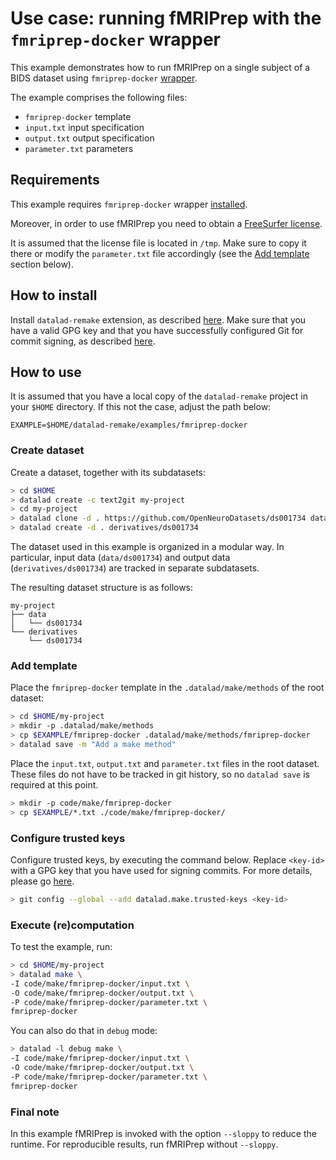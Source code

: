 # Use case: running fMRIPrep with the `fmriprep-docker` wrapper 

This example demonstrates how to run fMRIPrep on a single subject of a BIDS dataset using `fmriprep-docker` [wrapper](https://fmriprep.org/en/20.0.0/docker.html#running-fmriprep-with-the-fmriprep-docker-wrapper).

The example comprises the following files:
- `fmriprep-docker` template
- `input.txt` input specification
- `output.txt` output specification
- `parameter.txt` parameters

## Requirements

This example requires `fmriprep-docker` wrapper [installed](https://fmriprep.org/en/20.0.0/installation.html#the-fmriprep-docker-wrapper).

Moreover, in order to use fMRIPrep you need to obtain a [FreeSurfer license](https://surfer.nmr.mgh.harvard.edu/fswiki/License).

It is assumed that the license file is located in `/tmp`. Make sure to copy it there or modify the `parameter.txt` file accordingly (see the [Add template](#add-template) section below).

## How to install

Install `datalad-remake` extension, as described [here](https://github.com/datalad/datalad-remake/tree/main?tab=readme-ov-file#installation). Make sure that you have a valid GPG key and that you have successfully configured Git for commit signing, as described [here](https://github.com/datalad/datalad-remake/tree/main?tab=readme-ov-file#requirements).

## How to use

It is assumed that you have a local copy of the `datalad-remake` project in your `$HOME` directory. If this not the case, adjust the path below:

```
EXAMPLE=$HOME/datalad-remake/examples/fmriprep-docker
```

### Create dataset

Create a dataset, together with its subdatasets:

```bash
> cd $HOME
> datalad create -c text2git my-project
> cd my-project
> datalad clone -d . https://github.com/OpenNeuroDatasets/ds001734 data/ds001734
> datalad create -d . derivatives/ds001734
```

The dataset used in this example is organized in a modular way. In particular, input data (`data/ds001734`) and output data (`derivatives/ds001734`) are tracked in separate subdatasets.

The resulting dataset structure is as follows:

```
my-project
├── data
│   └── ds001734
└── derivatives
    └── ds001734
```

### Add template

Place the `fmriprep-docker` template in the `.datalad/make/methods` of the root dataset:

```bash
> cd $HOME/my-project
> mkdir -p .datalad/make/methods
> cp $EXAMPLE/fmriprep-docker .datalad/make/methods/fmriprep-docker
> datalad save -m "Add a make method"
```

Place the `input.txt`, `output.txt` and `parameter.txt` files in the root dataset. These files do not have to be tracked in git history, so no `datalad save` is required at this point.

```bash
> mkdir -p code/make/fmriprep-docker
> cp $EXAMPLE/*.txt ./code/make/fmriprep-docker/
```

### Configure trusted keys

Configure trusted keys, by executing the command below. Replace `<key-id>` with a GPG key that you have used for signing commits. For more details, please go [here](https://github.com/datalad/datalad-remake#trusted-keys).

```bash
> git config --global --add datalad.make.trusted-keys <key-id>
```

### Execute (re)computation

To test the example, run:

```bash
> cd $HOME/my-project
> datalad make \
-I code/make/fmriprep-docker/input.txt \
-O code/make/fmriprep-docker/output.txt \
-P code/make/fmriprep-docker/parameter.txt \
fmriprep-docker
```

You can also do that in `debug` mode:

```bash
> datalad -l debug make \
-I code/make/fmriprep-docker/input.txt \
-O code/make/fmriprep-docker/output.txt \
-P code/make/fmriprep-docker/parameter.txt \
fmriprep-docker
```

### Final note

In this example fMRIPrep is invoked with the option `--sloppy` to reduce the runtime. For reproducible results, run fMRIPrep without `--sloppy`.
